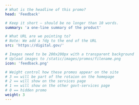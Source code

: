 ```yaml
---
# What is the headline of this promo?
head: 'Feedback'

# Keep it short — should be no longer than 10 words.
summary: 'a one-line summary of the product'

# What URL are we pointing to?
# Note: We add a ?dg to the end of the URL
src: 'https://digital.gov/'

# Images need to be 200x200px with a transparent background
# Upload images to /static/images/promos/filename.png
icon: 'feedback.png'

# Weight control how these promos appear on the site
# 3 == will be part of the rotaion on the homepage
# 2 == will show on the services page
# 1 == will show on the other govt-services page
# 0 == hidden promo
weight: 3
---
```

